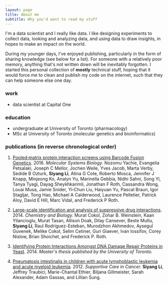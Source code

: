 ```yaml
---
layout: page
title: About me
subtitle: Why you'd want to read my stuff
---
```


I'm a data scientist and I really like data. I like designing experiments to collect data, looking and analyzing data, and using data to draw insights, in hopes to make an impact on the world.

During my younger days, I've enjoyed publishing, particularly in the form of sharing knowledge (see below for a list). For someone with a relatively poor memory, anything that's not written down will be inevitably forgotten. I started this personal collection of **mostly** technical stuff, hoping that it would force me to clean and publish my code on the internet, such that they can help someone else one day. 

### work

- data scientist at Capital One

### education

- undergraduate at University of Toronto (pharmacology)
- MSc at University of Toronto (molecular genetics and bioinformatics)

### publications (in reverse chronological order)


1. [Pooled‐matrix protein interaction screens using Barcode Fusion Genetics](http://msb.embopress.org/content/12/4/863). 2016. *Molecular Systems Biology.* Nozomu Yachie, Evangelia Petsalaki, Joseph C Mellor, Jochen Weile, Yves Jacob, Marta Verby, Sedide B Ozturk, **Siyang Li**, Atina G Cote, Roberto Mosca, Jennifer J Knapp, Minjeong Ko, Analyn Yu, Marinella Gebbia, Nidhi Sahni, Song Yi, Tanya Tyagi, Dayag Sheykhkarimli, Jonathan F Roth, Cassandra Wong, Louai Musa, Jamie Snider, Yi‐Chun Liu, Haiyuan Yu, Pascal Braun, Igor Stagljar, Tong Hao, Michael A Calderwood, Laurence Pelletier, Patrick Aloy, David E Hill, Marc Vidal, and Frederick P Roth.

2. [Large-scale identification and analysis of suppressive drug interactions](https://www.ncbi.nlm.nih.gov/pmc/articles/PMC4281482/). 2014. *Chemistry and Biology.* Murat Cokol, Zohar B. Weinstein, Kaan Yilancioglu, Murat Tasan, Allison Doak, Dilay Cansever, Beste Mutlu, **Siyang Li**, Raul Rodriguez-Esteban, Murodzhon Akhmedov, Aysegul Guvenek, Melike Cokol, Selim Cetiner, Guri Giaever, Ivan Iossifov, Corey Nislow, Brian Shoichet, and Frederick P. Roth.

3. [Identifying Protein Interactions Amongst DNA Damage Repair Proteins in Yeast](https://github.com/sssssli/sssssli.github.io/blob/master/img/Li-thesis-2014.pdf). 2014. *Master's thesis published by the University of Toronto.*

4. [Pneumatosis intestinalis in children with acute lymphoblastic leukemia and acute myeloid leukemia](http://link.springer.com/article/10.1007%2Fs00520-011-1088-x). 2012. *Supportive Care in Cancer.* **Siyang Li**, Jeffrey Traubici, Marie-Chantal Ethier, Biljana Gillmeister, Sarah Alexander, Adam Gassas, and Lillian Sung.
